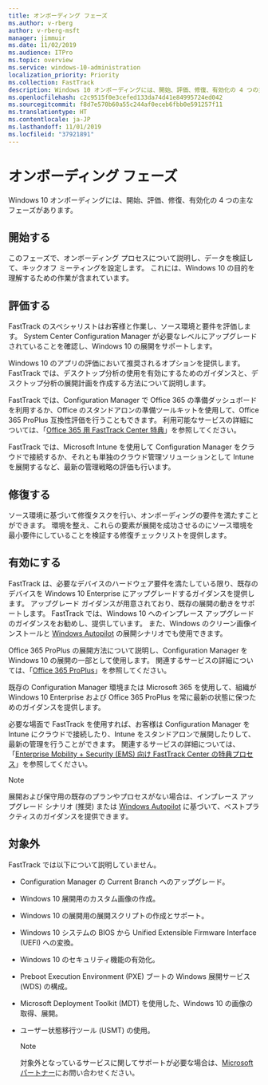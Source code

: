 ```yaml
---
title: オンボーディング フェーズ
ms.author: v-rberg
author: v-rberg-msft
manager: jimmuir
ms.date: 11/02/2019
ms.audience: ITPro
ms.topic: overview
ms.service: windows-10-administration
localization_priority: Priority
ms.collection: FastTrack
description: Windows 10 オンボーディングには、開始、評価、修復、有効化の 4 つの主なフェーズがあります。
ms.openlocfilehash: c2c9515f0e3cefed133da74d41e84995724ed042
ms.sourcegitcommit: f8d7e570b60a55c244af0eceb6fbb0e591257f11
ms.translationtype: HT
ms.contentlocale: ja-JP
ms.lasthandoff: 11/01/2019
ms.locfileid: "37921891"
---
```

# <a name="onboarding-phases"></a>オンボーディング フェーズ

Windows 10 オンボーディングには、開始、評価、修復、有効化の 4 つの主なフェーズがあります。

## <a name="initiate"></a>開始する

このフェーズで、オンボーディング プロセスについて説明し、データを検証して、キックオフ ミーティングを設定します。 これには、Windows 10 の目的を理解するための作業が含まれています。

## <a name="assess"></a>評価する

FastTrack のスペシャリストはお客様と作業し、ソース環境と要件を評価します。 System Center Configuration Manager が必要なレベルにアップグレードされていることを確認し、Windows 10 の展開をサポートします。 

Windows 10 のアプリの評価において推奨されるオプションを提供します。 FastTrack では、デスクトップ分析の使用を有効にするためのガイダンスと、デスクトップ分析の展開計画を作成する方法について説明します。

FastTrack では、Configuration Manager で Office 365 の準備ダッシュボードを利用するか、Office のスタンドアロンの準備ツールキットを使用して、Office 365 ProPlus 互換性評価を行うこともできます。 利用可能なサービスの詳細については、「[Office 365 用 FastTrack Center 特典](O365-fasttrack-benefit-for-office-365.md)」を参照してください。 

FastTrack では、Microsoft Intune を使用して Configuration Manager をクラウドで接続するか、それとも単独のクラウド管理ソリューションとして Intune を展開するなど、最新の管理戦略の評価も行います。

## <a name="remediate"></a>修復する

ソース環境に基づいて修復タスクを行い、オンボーディングの要件を満たすことができます。 環境を整え、これらの要素が展開を成功させるのにソース環境を最小要件にしていることを検証する修復チェックリストを提供します。 

## <a name="enable"></a>有効にする

FastTrack は、必要なデバイスのハードウェア要件を満たしている限り、既存のデバイスを Windows 10 Enterprise にアップグレードするガイダンスを提供します。 アップグレード ガイダンスが用意されており、既存の展開の動きをサポートします。 FastTrack では、Windows 10 へのインプレース アップグレードのガイダンスをお勧めし、提供しています。 また、Windows のクリーン画像インストールと [Windows Autopilot](EMS-onboarding-phases.md#windows-autopilot) の展開シナリオでも使用できます。 

Office 365 ProPlus の展開方法について説明し、Configuration Manager を Windows 10 の展開の一部として使用します。 関連するサービスの詳細については、「[Office 365 ProPlus](O365-onboarding-and-migration.md#office-365-proplus)」を参照してください。

既存の Configuration Manager 環境または Microsoft 365 を使用して、組織が Windows 10 Enterprise および Office 365 ProPlus を常に最新の状態に保つためのガイダンスを提供します。

必要な場面で FastTrack を使用すれば、お客様は Configuration Manager を Intune にクラウドで接続したり、Intune をスタンドアロンで展開したりして、最新の管理を行うことができます。 関連するサービスの詳細については、「[Enterprise Mobility + Security (EMS) 向け FastTrack Center の特典プロセス](EMS-fasttrack-process.md)」を参照してください。

> [!NOTE]
> 展開および保守用の既存のプランやプロセスがない場合は、インプレース アップグレード シナリオ (推奨) または [Windows Autopilot](EMS-onboarding-phases.md#windows-autopilot) に基づいて、ベストプラクティスのガイダンスを提供できます。

## <a name="out-of-scope"></a>対象外

FastTrack では以下について説明していません。

- Configuration Manager の Current Branch へのアップグレード。
- Windows 10 展開用のカスタム画像の作成。
- Windows 10 の展開用の展開スクリプトの作成とサポート。
- Windows 10 システムの BIOS から Unified Extensible Firmware Interface (UEFI) への変換。
- Windows 10 のセキュリティ機能の有効化。 
- Preboot Execution Environment (PXE) ブートの Windows 展開サービス (WDS) の構成。
- Microsoft Deployment Toolkit (MDT) を使用した、Windows 10 の画像の取得、展開。
- ユーザー状態移行ツール (USMT) の使用。

  > [!NOTE]
  > 対象外となっているサービスに関してサポートが必要な場合は、[Microsoft パートナー](https://go.microsoft.com/fwlink/?linkid=2080150)にお問い合わせください。

 